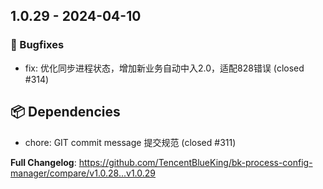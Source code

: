 
## 1.0.29 - 2024-04-10 

### 🐛 Bugfixes

- fix: 优化同步进程状态，增加新业务自动中入2.0，适配828错误 (closed #314)


## 📦 Dependencies

- chore: GIT commit message 提交规范 (closed #311)



**Full Changelog**: https://github.com/TencentBlueKing/bk-process-config-manager/compare/v1.0.28...v1.0.29


